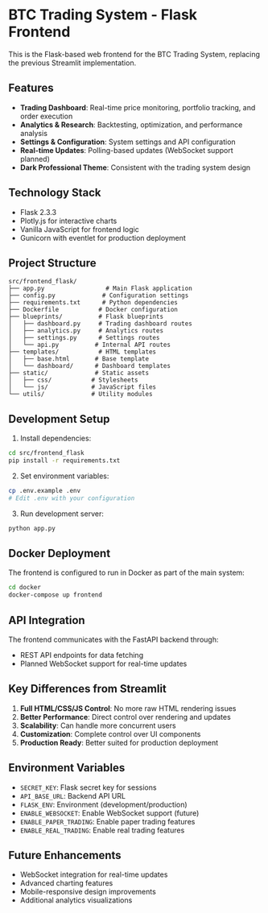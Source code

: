 # BTC Trading System - Flask Frontend

This is the Flask-based web frontend for the BTC Trading System, replacing the previous Streamlit implementation.

## Features

- **Trading Dashboard**: Real-time price monitoring, portfolio tracking, and order execution
- **Analytics & Research**: Backtesting, optimization, and performance analysis
- **Settings & Configuration**: System settings and API configuration
- **Real-time Updates**: Polling-based updates (WebSocket support planned)
- **Dark Professional Theme**: Consistent with the trading system design

## Technology Stack

- Flask 2.3.3
- Plotly.js for interactive charts
- Vanilla JavaScript for frontend logic
- Gunicorn with eventlet for production deployment

## Project Structure

```
src/frontend_flask/
├── app.py                 # Main Flask application
├── config.py             # Configuration settings
├── requirements.txt      # Python dependencies
├── Dockerfile           # Docker configuration
├── blueprints/          # Flask blueprints
│   ├── dashboard.py     # Trading dashboard routes
│   ├── analytics.py     # Analytics routes
│   ├── settings.py      # Settings routes
│   └── api.py          # Internal API routes
├── templates/           # HTML templates
│   ├── base.html       # Base template
│   └── dashboard/      # Dashboard templates
├── static/             # Static assets
│   ├── css/           # Stylesheets
│   └── js/            # JavaScript files
└── utils/             # Utility modules
```

## Development Setup

1. Install dependencies:
```bash
cd src/frontend_flask
pip install -r requirements.txt
```

2. Set environment variables:
```bash
cp .env.example .env
# Edit .env with your configuration
```

3. Run development server:
```bash
python app.py
```

## Docker Deployment

The frontend is configured to run in Docker as part of the main system:

```bash
cd docker
docker-compose up frontend
```

## API Integration

The frontend communicates with the FastAPI backend through:
- REST API endpoints for data fetching
- Planned WebSocket support for real-time updates

## Key Differences from Streamlit

1. **Full HTML/CSS/JS Control**: No more raw HTML rendering issues
2. **Better Performance**: Direct control over rendering and updates
3. **Scalability**: Can handle more concurrent users
4. **Customization**: Complete control over UI components
5. **Production Ready**: Better suited for production deployment

## Environment Variables

- `SECRET_KEY`: Flask secret key for sessions
- `API_BASE_URL`: Backend API URL
- `FLASK_ENV`: Environment (development/production)
- `ENABLE_WEBSOCKET`: Enable WebSocket support (future)
- `ENABLE_PAPER_TRADING`: Enable paper trading features
- `ENABLE_REAL_TRADING`: Enable real trading features

## Future Enhancements

- WebSocket integration for real-time updates
- Advanced charting features
- Mobile-responsive design improvements
- Additional analytics visualizations